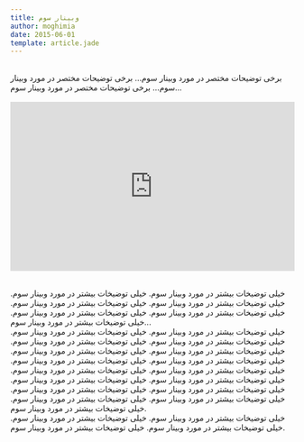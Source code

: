 ```yaml
---
title: وبینار سوم
author: moghimia
date: 2015-06-01
template: article.jade
---
```

<br />
برخی توضیحات مختصر در مورد وبینار سوم… برخی توضیحات مختصر در مورد وبینار سوم… برخی توضیحات مختصر در مورد وبینار سوم…
<br /><br />
<iframe width="100%" height="300" src="http://www.youtube.com/embed/pwp1CH5R-w4" frameborder="0" allowfullscreen></iframe>
<br /><br />
<span class="more"></span>

خیلی توضیخات بیشتر در مورد وبینار سوم. خیلی توضیخات بیشتر در مورد وبینار سوم. خیلی توضیخات بیشتر در مورد وبینار سوم. خیلی توضیخات بیشتر در مورد وبینار سوم. خیلی توضیخات بیشتر در مورد وبینار سوم. خیلی توضیخات بیشتر در مورد وبینار سوم. خیلی توضیخات بیشتر در مورد وبینار سوم...
<br />
خیلی توضیخات بیشتر در مورد وبینار سوم. خیلی توضیخات بیشتر در مورد وبینار سوم. خیلی توضیخات بیشتر در مورد وبینار سوم. خیلی توضیخات بیشتر در مورد وبینار سوم. خیلی توضیخات بیشتر در مورد وبینار سوم. خیلی توضیخات بیشتر در مورد وبینار سوم. خیلی توضیخات بیشتر در مورد وبینار سوم. خیلی توضیخات بیشتر در مورد وبینار سوم. خیلی توضیخات بیشتر در مورد وبینار سوم. خیلی توضیخات بیشتر در مورد وبینار سوم. خیلی توضیخات بیشتر در مورد وبینار سوم. خیلی توضیخات بیشتر در مورد وبینار سوم. خیلی توضیخات بیشتر در مورد وبینار سوم. خیلی توضیخات بیشتر در مورد وبینار سوم. خیلی توضیخات بیشتر در مورد وبینار سوم. خیلی توضیخات بیشتر در مورد وبینار سوم. خیلی توضیخات بیشتر در مورد وبینار سوم. 
<br />
خیلی توضیخات بیشتر در مورد وبینار سوم. خیلی توضیخات بیشتر در مورد وبینار سوم. خیلی توضیخات بیشتر در مورد وبینار سوم. خیلی توضیخات بیشتر در مورد وبینار سوم. 